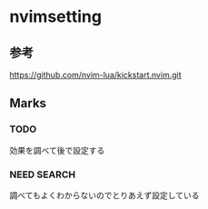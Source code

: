 # nvimsetting

## 参考
https://github.com/nvim-lua/kickstart.nvim.git

## Marks
### TODO
効果を調べて後で設定する

### NEED SEARCH
調べてもよくわからないのでとりあえず設定している

